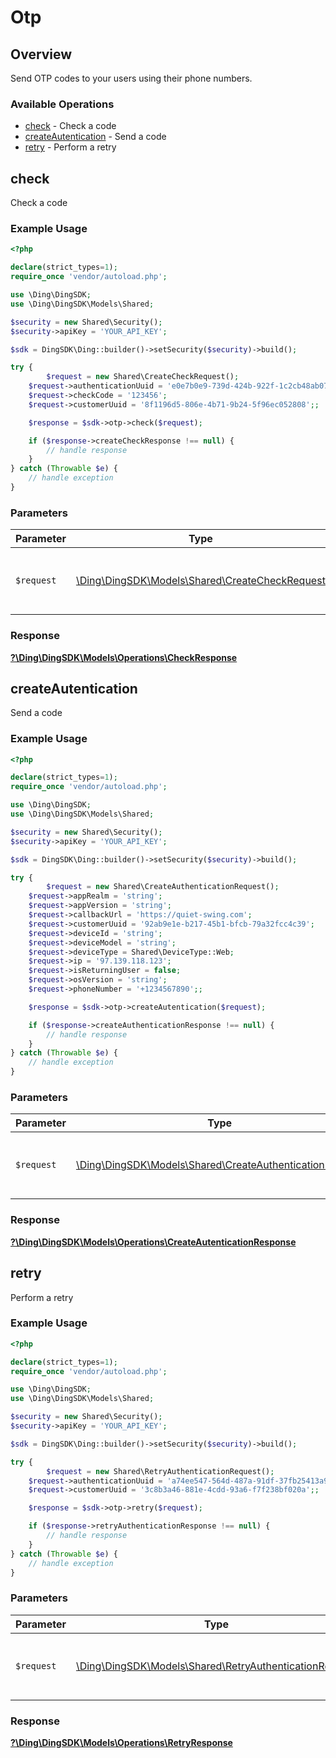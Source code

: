 # Otp


## Overview

Send OTP codes to your users using their phone numbers.

### Available Operations

* [check](#check) - Check a code
* [createAutentication](#createautentication) - Send a code
* [retry](#retry) - Perform a retry

## check

Check a code

### Example Usage

```php
<?php

declare(strict_types=1);
require_once 'vendor/autoload.php';

use \Ding\DingSDK;
use \Ding\DingSDK\Models\Shared;

$security = new Shared\Security();
$security->apiKey = 'YOUR_API_KEY';

$sdk = DingSDK\Ding::builder()->setSecurity($security)->build();

try {
        $request = new Shared\CreateCheckRequest();
    $request->authenticationUuid = 'e0e7b0e9-739d-424b-922f-1c2cb48ab077';
    $request->checkCode = '123456';
    $request->customerUuid = '8f1196d5-806e-4b71-9b24-5f96ec052808';;

    $response = $sdk->otp->check($request);

    if ($response->createCheckResponse !== null) {
        // handle response
    }
} catch (Throwable $e) {
    // handle exception
}
```

### Parameters

| Parameter                                                                                   | Type                                                                                        | Required                                                                                    | Description                                                                                 |
| ------------------------------------------------------------------------------------------- | ------------------------------------------------------------------------------------------- | ------------------------------------------------------------------------------------------- | ------------------------------------------------------------------------------------------- |
| `$request`                                                                                  | [\Ding\DingSDK\Models\Shared\CreateCheckRequest](../../Models/Shared/CreateCheckRequest.md) | :heavy_check_mark:                                                                          | The request object to use for the request.                                                  |


### Response

**[?\Ding\DingSDK\Models\Operations\CheckResponse](../../Models/Operations/CheckResponse.md)**


## createAutentication

Send a code

### Example Usage

```php
<?php

declare(strict_types=1);
require_once 'vendor/autoload.php';

use \Ding\DingSDK;
use \Ding\DingSDK\Models\Shared;

$security = new Shared\Security();
$security->apiKey = 'YOUR_API_KEY';

$sdk = DingSDK\Ding::builder()->setSecurity($security)->build();

try {
        $request = new Shared\CreateAuthenticationRequest();
    $request->appRealm = 'string';
    $request->appVersion = 'string';
    $request->callbackUrl = 'https://quiet-swing.com';
    $request->customerUuid = '92ab9e1e-b217-45b1-bfcb-79a32fcc4c39';
    $request->deviceId = 'string';
    $request->deviceModel = 'string';
    $request->deviceType = Shared\DeviceType::Web;
    $request->ip = '97.139.118.123';
    $request->isReturningUser = false;
    $request->osVersion = 'string';
    $request->phoneNumber = '+1234567890';;

    $response = $sdk->otp->createAutentication($request);

    if ($response->createAuthenticationResponse !== null) {
        // handle response
    }
} catch (Throwable $e) {
    // handle exception
}
```

### Parameters

| Parameter                                                                                                     | Type                                                                                                          | Required                                                                                                      | Description                                                                                                   |
| ------------------------------------------------------------------------------------------------------------- | ------------------------------------------------------------------------------------------------------------- | ------------------------------------------------------------------------------------------------------------- | ------------------------------------------------------------------------------------------------------------- |
| `$request`                                                                                                    | [\Ding\DingSDK\Models\Shared\CreateAuthenticationRequest](../../Models/Shared/CreateAuthenticationRequest.md) | :heavy_check_mark:                                                                                            | The request object to use for the request.                                                                    |


### Response

**[?\Ding\DingSDK\Models\Operations\CreateAutenticationResponse](../../Models/Operations/CreateAutenticationResponse.md)**


## retry

Perform a retry

### Example Usage

```php
<?php

declare(strict_types=1);
require_once 'vendor/autoload.php';

use \Ding\DingSDK;
use \Ding\DingSDK\Models\Shared;

$security = new Shared\Security();
$security->apiKey = 'YOUR_API_KEY';

$sdk = DingSDK\Ding::builder()->setSecurity($security)->build();

try {
        $request = new Shared\RetryAuthenticationRequest();
    $request->authenticationUuid = 'a74ee547-564d-487a-91df-37fb25413a91';
    $request->customerUuid = '3c8b3a46-881e-4cdd-93a6-f7f238bf020a';;

    $response = $sdk->otp->retry($request);

    if ($response->retryAuthenticationResponse !== null) {
        // handle response
    }
} catch (Throwable $e) {
    // handle exception
}
```

### Parameters

| Parameter                                                                                                   | Type                                                                                                        | Required                                                                                                    | Description                                                                                                 |
| ----------------------------------------------------------------------------------------------------------- | ----------------------------------------------------------------------------------------------------------- | ----------------------------------------------------------------------------------------------------------- | ----------------------------------------------------------------------------------------------------------- |
| `$request`                                                                                                  | [\Ding\DingSDK\Models\Shared\RetryAuthenticationRequest](../../Models/Shared/RetryAuthenticationRequest.md) | :heavy_check_mark:                                                                                          | The request object to use for the request.                                                                  |


### Response

**[?\Ding\DingSDK\Models\Operations\RetryResponse](../../Models/Operations/RetryResponse.md)**

